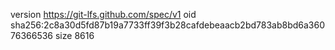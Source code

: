 version https://git-lfs.github.com/spec/v1
oid sha256:2c8a30d5fd87b19a7733ff39f3b28cafdebeaacb2bd783ab8bd6a36076366536
size 8616
